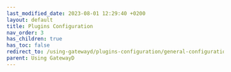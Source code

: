 ```yaml
---
last_modified_date: 2023-08-01 12:29:40 +0200
layout: default
title: Plugins Configuration
nav_order: 3
has_children: true
has_toc: false
redirect_to: /using-gatewayd/plugins-configuration/general-configurations
parent: Using GatewayD
---
```


